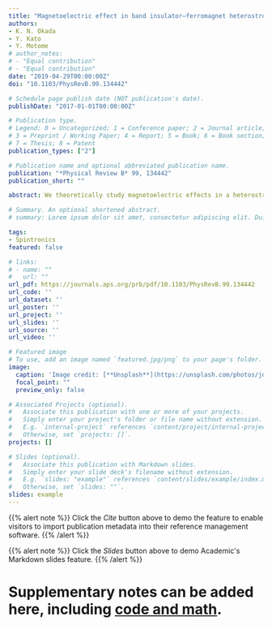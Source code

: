 ```yaml
---
title: "Magnetoelectric effect in band insulator–ferromagnet heterostructures"
authors:
- K. N. Okada
- Y. Kato
- Y. Motome
# author_notes:
# - "Equal contribution"
# - "Equal contribution"
date: "2019-04-29T00:00:00Z"
doi: "10.1103/PhysRevB.99.134442"

# Schedule page publish date (NOT publication's date).
publishDate: "2017-01-01T00:00:00Z"

# Publication type.
# Legend: 0 = Uncategorized; 1 = Conference paper; 2 = Journal article;
# 3 = Preprint / Working Paper; 4 = Report; 5 = Book; 6 = Book section;
# 7 = Thesis; 8 = Patent
publication_types: ["2"]

# Publication name and optional abbreviated publication name.
publication: "*Physical Review B* 99, 134442"
publication_short: ""

abstract: We theoretically study magnetoelectric effects in a heterostructure of a generic band insulator and a ferromagnet. In contrast to the kinetic magnetoelectric effect in metals, referred to as the Edelstein effect or the inverse spin galvanic effect, our mechanism relies on virtual interband transitions between the valence and conduction bands and is therefore immune to disorder or impurity scattering. By calculating electric field-induced magnetization by the linear response theory, we reveal that the magnetoelectric effect shows up without specific parameter choices. The magnetoelectric effect qualitatively varies by changing the direction of the magnetic moment in the ferromagnet: the response is diagonal for the out-of-plane moment, whereas it is off-diagonal for the in-plane moment. We also find out that in optical frequencies, the magnetoelectric signal can be drastically enhanced via interband resonant excitations. Finally, we estimate the magnitude of the magnetoelectric effect for a hybrid halide perovskite semiconductor as an example of the band insulator and compare it with other magnetoelectric materials. We underscore that our mechanism is quite general and widely expectable, only requiring the Rashba spin-orbit coupling and exchange coupling. Our result could potentially offer a promising method of Joule heating-free electric manipulation of magnetic moments in spintronic devices.

# Summary. An optional shortened abstract.
# summary: Lorem ipsum dolor sit amet, consectetur adipiscing elit. Duis posuere tellus ac convallis placerat. Proin tincidunt magna sed ex sollicitudin condimentum.

tags:
- Spintronics
featured: false

# links:
# - name: ""
#   url: ""
url_pdf: https://journals.aps.org/prb/pdf/10.1103/PhysRevB.99.134442
url_code: ''
url_dataset: ''
url_poster: ''
url_project: ''
url_slides: ''
url_source: ''
url_video: ''

# Featured image
# To use, add an image named `featured.jpg/png` to your page's folder. 
image:
  caption: 'Image credit: [**Unsplash**](https://unsplash.com/photos/jdD8gXaTZsc)'
  focal_point: ""
  preview_only: false

# Associated Projects (optional).
#   Associate this publication with one or more of your projects.
#   Simply enter your project's folder or file name without extension.
#   E.g. `internal-project` references `content/project/internal-project/index.md`.
#   Otherwise, set `projects: []`.
projects: []

# Slides (optional).
#   Associate this publication with Markdown slides.
#   Simply enter your slide deck's filename without extension.
#   E.g. `slides: "example"` references `content/slides/example/index.md`.
#   Otherwise, set `slides: ""`.
slides: example
---
```


{{% alert note %}}
Click the *Cite* button above to demo the feature to enable visitors to import publication metadata into their reference management software.
{{% /alert %}}

{{% alert note %}}
Click the *Slides* button above to demo Academic's Markdown slides feature.
{{% /alert %}}

# Supplementary notes can be added here, including [code and math](https://sourcethemes.com/academic/docs/writing-markdown-latex/).
